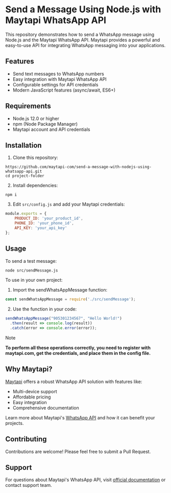 # Send a Message Using Node.js with Maytapi WhatsApp API

This repository demonstrates how to send a WhatsApp message using Node.js and the Maytapi WhatsApp API. Maytapi provides a powerful and easy-to-use API for integrating WhatsApp messaging into your applications.

## Features

- Send text messages to WhatsApp numbers
- Easy integration with Maytapi WhatsApp API
- Configurable settings for API credentials
- Modern JavaScript features (async/await, ES6+)

## Requirements

- Node.js 12.0 or higher
- npm (Node Package Manager)
- Maytapi account and API credentials

## Installation
1. Clone this repository:<br/>
```
https://github.com/maytapi-com/send-a-message-with-nodejs-using-whatsapp-api.git
cd project-folder
```
2. Install dependencies:<br/>
```
npm i
```
3. Edit `src/config.js` and add your Maytapi credentials:
```javascript
module.exports = {
    PRODUCT_ID: 'your_product_id',
    PHONE_ID: 'your_phone_id',
    API_KEY: 'your_api_key'
};
```

## Usage 
To send a test message:
```bash
node src/sendMessage.js
```
To use in your own project:
1. Import the sendWhatsAppMessage function:
```javascript
const sendWhatsAppMessage = require('./src/sendMessage');
```
2. Use the function in your code:
```javascript
sendWhatsAppMessage("905301234567", "Hello World!")
  .then(result => console.log(result))
  .catch(error => console.error(error));
```

> [!NOTE]
> **To perform all these operations correctly, you need to register with maytapi.com, get the credentials, and place them in the config file.**


## Why Maytapi?

[Maytapi](https://maytapi.com) offers a robust WhatsApp API solution with features like:

- Multi-device support
- Affordable pricing
- Easy integration
- Comprehensive documentation

Learn more about Maytapi's [WhatsApp API](https://maytapi.com) and how it can benefit your projects.

## Contributing

Contributions are welcome! Please feel free to submit a Pull Request.

## Support

For questions about Maytapi's WhatsApp API, visit  [official documentation](https://maytapi.com/whatsapp-api-documentation) or contact support team.

